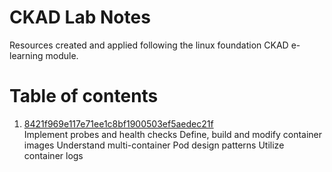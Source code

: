 # CKAD Lab Notes
Resources created and applied following the linux foundation CKAD e-learning module. 

# Table of contents  
1. [8421f969e117e71ee1c8bf1900503ef5aedec21f](https://github.com/zacharyrgonzales/ckad-lab/commit/8421f969e117e71ee1c8bf1900503ef5aedec21f)  
Implement probes and health checks
Define, build and modify container images
Understand multi-container Pod design patterns
Utilize container logs 
 
